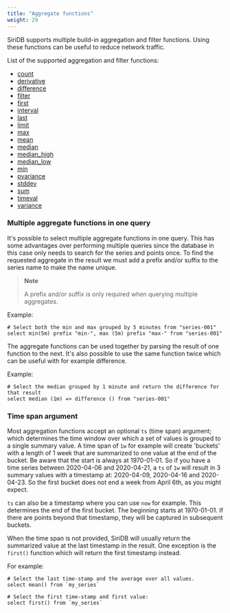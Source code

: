 ```yaml
---
title: "Aggregate functions"
weight: 29
---
```



SiriDB supports multiple build-in aggregation and filter functions. Using these functions can be useful to reduce network traffic.

List of the supported aggregation and filter functions:

- [count](./count)
- [derivative](./derivative)
- [difference](./difference)
- [filter](./filter)
- [first](./first)
- [interval](./interval)
- [last](./last)
- [limit](./limit)
- [max](./max)
- [mean](./mean)
- [median](./median)
- [median_high](./median_high)
- [median_low](./median_low)
- [min](./min)
- [pvariance](./pvariance)
- [stddev](./stddev)
- [sum](./sum)
- [timeval](./timeval)
- [variance](./variance)

### Multiple aggregate functions in one query

It's possible to select multiple aggregate functions in one query. This has some
advantages over performing multiple queries since the database in this case only
needs to search for the series and points once. To find the requested aggregate
in the result we must add a prefix and/or suffix to the series name to make the
name unique.

>**Note**
>
>A prefix and/or suffix is only required when querying multiple aggregates.

Example:

    # Select both the min and max grouped by 5 minutes from "series-001"
    select min(5m) prefix "min-", max (5m) prefix "max-" from "series-001"

The aggregate functions can be used together by parsing the result of one function
to the next. It's also possible to use the same function twice which can be
useful with for example difference.

Example:

    # Select the median grouped by 1 minute and return the difference for that result
    select median (1m) => difference () from "series-001"

### Time span argument

Most aggregation functions accept an optional `ts` (time span) argument; which determines the time window over which a set of values is grouped to a single summary value. A time span of `1w` for example will create 'buckets' with a length of 1 week that are summarized to one value at the end of the bucket. Be aware that the start is always at 1970-01-01. So if you have a time series between 2020-04-06 and 2020-04-21, a `ts` of `1w` will result in 3 summary values with a timestamp at: 2020-04-09, 2020-04-16 and 2020-04-23. So the first bucket does not end a week from April 6th, as you might expect.

`ts` can also be a timestamp where you can use `now` for example. This determines the end of the first bucket. The beginning starts at 1970-01-01. If there are points beyond that timestamp, they will be captured in subsequent buckets.

When the time span is not provided, SiriDB will usually return the summarized value at the last timestamp in the result. One exception is the `first()` function which will return the first timestamp instead.

For example:

    # Select the last time-stamp and the average over all values.
    select mean() from `my_series`

    # Select the first time-stamp and first value:
    select first() from `my_series`
